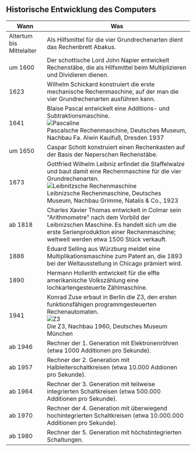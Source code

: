 ## Historische Entwicklung des Computers
| Wann | Was |
| ----------- | ----------- |
| Altertum bis Mittelalter | Als Hilfsmittel für die vier Grundrechenarten dient das Rechenbrett Abakus. |
| um 1600 | Der schottische Lord John Napier entwickelt Rechenstäbe, die als Hilfsmittel beim Multiplizieren und Dividieren dienen. |
| 1623 | Wilhelm Schickard konstruiert die erste mechanische Rechenmaschine, auf der man die vier Grundrechenarten ausführen kann. |
| 1641 | Blaise Pascal entwickelt eine Additions- und Subtraktionsmaschine.<br>![Pascaline](https://www.didaktik.mathematik.uni-wuerzburg.de/history/rechner/schott/pascal.gif)<br>Pascalsche Rechenmaschine, Deutsches Museum, Nachbau Fa. Alwin Kaulfuß, Dresden 1937|
| um 1650 | Caspar Schott konstruiert einen Rechenkasten auf der Basis der Neperschen Rechenstäbe. |
| 1673 | Gottfried Wilhelm Leibniz erfindet die Staffelwalze und baut damit eine Rechenmaschine für die vier Grundrechenarten.<br>![Leibnitzsche Rechenmaschine](https://www.didaktik.mathematik.uni-wuerzburg.de/history/rechner/schott/leibniz.gif)<br>Leibnizsche Rechenmaschine, Deutsches Museum, Nachbau Grimme, Natalis & Co., 1923 |
| ab 1818 | Charles Xavier Thomas entwickelt in Colmar sein "Arithmometre" nach dem Vorbild der Leibnizschen Maschine. Es handelt sich um die erste Serienproduktion einer Rechenmaschine; weltweit werden etwa 1500 Stück verkauft. |
| 1886 | Eduard Selling aus Würzburg meldet eine Multiplikationsmaschine zum Patent an, die 1893 bei der Weltausstellung in Chicago prämiert wird. |
| 1890 | Hermann Hollerith entwickelt für die elfte amerikanische Volkszählung eine lochkartengesteuerte Zählmaschine. |
| 1941 | Konrad Zuse erbaut in Berlin die Z3, den ersten funktionsfähigen programmgesteuerten Rechenautomaten.<br>![Z3](https://www.ingenieur.de/wp-content/uploads/2017/11/2016/12727_Z3-von-Konrad-Zuse-im-Jahr-1960.jpg)<br>Die Z3, Nachbau 1960, Deutsches Museum München|
| ab 1946 | Rechner der 1. Generation mit Elektronenröhren (etwa 1000 Additionen pro Sekunde). |
| ab 1957 | Rechner der 2. Generation mit Halbleiterschaltkreisen (etwa 10.000 Addionen pro Sekunde). |
| ab 1964 | Rechner der 3. Generation mit teilweise integrierten Schaltkreisen (etwa 500.000 Additionen pro Sekunde). |
| ab 1970 | Rechner der 4. Generation mit überwiegend hochintegrierten Schaltkreisen (etwa 10.000.000 Additionen pro Sekunde). |
| ab 1980 | Rechner der 5. Generation mit höchstintegrierten Schaltungen. |
